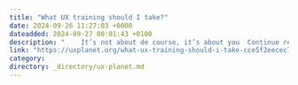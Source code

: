```yaml
---
title: "What UX training should I take?"
date: 2024-09-26 11:27:03 +0000
dateadded: 2024-09-27 00:01:43 +0100
description: "    It’s not about de course, it’s about you  Continue reading on UX Planet »  "
link: "https://uxplanet.org/what-ux-training-should-i-take-cce5f2eecec7?source=rss----819cc2aaeee0---4"
category:
directory: _directory/ux-planet.md
---
```

